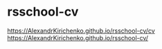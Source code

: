 # rsschool-cv

https://AlexandrKirichenko.github.io/rsschool-cv/cv
https://AlexandrKirichenko.github.io/rsschool-cv/